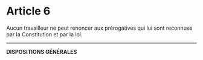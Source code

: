 # Article 6
Aucun travailleur ne peut renoncer aux prérogatives qui lui sont reconnues
par la Constitution et par la loi.
***
**DISPOSITIONS GÉNÉRALES**